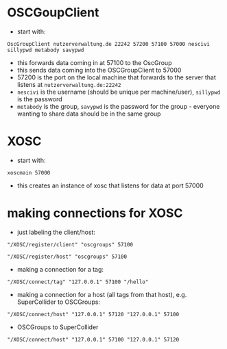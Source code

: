 # OSCGoupClient

* start with:

`OscGroupClient nutzerverwaltung.de 22242 57200 57100 57000 nescivi sillypwd metabody savypwd`

* this forwards data coming in at 57100 to the OscGroup
* this sends data coming into the OSCGroupClient to 57000
* 57200 is the port on the local machine that forwards to the server that listens at `nutzerverwaltung.de:22242`
* `nescivi` is the username (should be unique per machine/user), `sillypwd` is the password
* `metabody` is the group, `savypwd` is the password for the group - everyone wanting to share data should be in the same group

# XOSC

* start with:

`xoscmain 57000`

* this creates an instance of xosc that listens for data at port 57000

# making connections for XOSC

* just labeling the client/host:

`"/XOSC/register/client" "oscgroups" 57100`

`"/XOSC/register/host" "oscgroups" 57100`

* making a connection for a tag:

`"/XOSC/connect/tag" "127.0.0.1" 57100 "/hello"`

* making a connection for a host (all tags from that host), e.g. SuperCollider to OSCGroups:

`"/XOSC/connect/host" "127.0.0.1" 57120 "127.0.0.1" 57100`

* OSCGroups to SuperCollider

`"/XOSC/connect/host" "127.0.0.1" 57100 "127.0.0.1" 57120`
